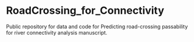 # RoadCrossing_for_Connectivity
Public repository for data and code for Predicting road-crossing passability for river connectivity analysis manuscript.
